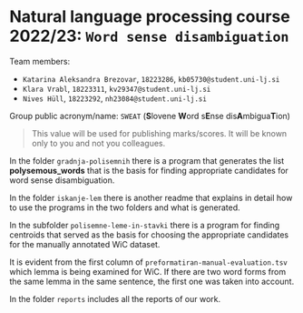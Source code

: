 # Natural language processing course 2022/23: `Word sense disambiguation`

Team members:
 * `Katarina Aleksandra Brezovar`, `18223286`, `kb05730@student.uni-lj.si`
 * `Klara Vrabl`, `18223311`, `kv29347@student.uni-lj.si`
 * `Nives Hüll`, `18223292`, `nh23084@student.uni-lj.si`

Group public acronym/name: `SWEAT` (**S**lovene **W**ord s**E**nse dis**A**mbigua**T**ion)
 > This value will be used for publishing marks/scores. It will be known only to you and not you colleagues.

In the folder `gradnja-polisemnih` there is a program that generates the list **polysemous_words** that is the basis for finding appropriate candidates for word sense disambiguation.

In the folder `iskanje-lem` there is another readme that explains in detail how to use the programs in the two folders and what is generated.

In the subfolder `polisemne-leme-in-stavki` there is a program for finding centroids that served as the basis for choosing the appropriate candidates for the manually annotated WiC dataset.

It is evident from the first column of `preformatiran-manual-evaluation.tsv` which lemma is being examined for WiC. If there are two word forms from the same lemma in the same sentence, the first one was taken into account.

In the folder `reports` includes all the reports of our work.